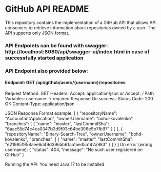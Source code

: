 # GitHub API README

This repository contains the implementation of a GitHub API that allows API consumers to retrieve information about repositories owned by a user.
The API supports only JSON format.
### API Endpoints can be found with swagger: http://localhost:8080/api/swagger-ui/index.html in case of successfully started application
### API Endpoint also provided below:

#### Endpoint: GET /api/github/users/{username}/repositories
Request
    Method: GET
    Headers:
        Accept: application/json or Accept: */*
    Path Variables: username -> required
Response
  On success:
    Status Code: 200 OK
    Content-Type: application/json

JSON Response Format example:
[
    {
        "repositoryName": "AccountantApplication",
        "ownerUsername": "bohd-kovalenko",
        "branches": [
            {
                "name": "master",
                "lastCommitSha": "6aac55d74c4ca0347b3d9f93c64be396e5b7fb97"
            }
        ]
    },
    {
        "repositoryName": "Binary-Search-Tree",
        "ownerUsername": "bohd-kovalenko",
        "branches": [
            {
                "name": "master",
                "lastCommitSha": "e21985f958aee6d49d3965b61aa1aed5a142a983"
            }
        ]
    }
]
  On error (wrong username):
{
    "status": 404,
    "message": "No such user registered on GitHub"
}

Running the API:
  You need Java 17 to be installed
